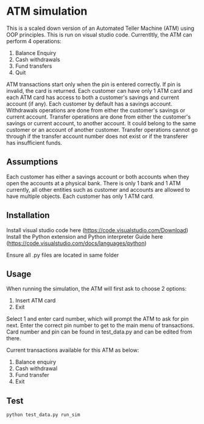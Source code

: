 # ATM simulation
This is a scaled down version of an Automated Teller Machine (ATM) using OOP principles. This is run on visual studio code.
Currentltly, the ATM can perform 4 operations:
1. Balance Enquiry
2. Cash withdrawals
3. Fund transfers
4. Quit

ATM transactions start only when the pin is entered correctly. If pin is invalid, the card is returned.
Each customer can have only 1 ATM card and each ATM card has access to both a customer's savings and current account (if any).
Each customer by default has a savings account.
Withdrawals operations are done from either the customer's savings or current account.
Transfer operations are done from either the customer's savings or current account, to another account. It could belong to the same customer or an account of another customer.
Transfer operations cannot go through if the transfer account number does not exist or if the transferer has insufficient funds.

## Assumptions
Each customer has either a savings account or both accounts when they open the accounts at a physical bank.
There is only 1 bank and 1 ATM currently, all other entities such as customer and accounts are allowed to have multiple objects.
Each customer has only 1 ATM card.

## Installation
Install visual studio code here (https://code.visualstudio.com/Download)
Install the Python extension and Python interpreter
Guide here (https://code.visualstudio.com/docs/languages/python)

Ensure all .py files are located in same folder

## Usage
When running the simulation, the ATM will first ask to choose 2 options:
1. Insert ATM card
2. Exit

Select 1 and enter card number, which will prompt the ATM to ask for pin next.
Enter the correct pin number to get to the main menu of transactions.
Card number and pin can be found in test_data.py and can be edited from there.

Current transactions available for this ATM as below:
1. Balance enquiry
2. Cash withdrawal
3. Fund transfer
4. Exit

## Test
```bash
python test_data.py run_sim
```
